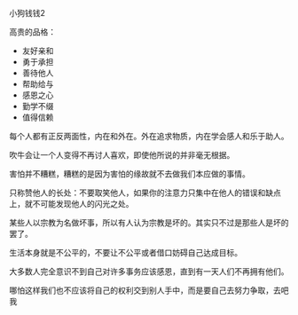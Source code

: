 小狗钱钱2

高贵的品格：

* 友好亲和
* 勇于承担
* 善待他人
* 帮助给与
* 感恩之心
* 勤学不缀
* 值得信赖

每个人都有正反两面性，内在和外在。外在追求物质，内在学会感人和乐于助人。

吹牛会让一个人变得不再讨人喜欢，即使他所说的并非毫无根据。

害怕并不糟糕，糟糕的是因为害怕的缘故就不去做我们本应做的事情。

只称赞他人的长处：不要取笑他人，如果你的注意力只集中在他人的错误和缺点上，就不可能发现他人的闪光之处。

某些人以宗教为名做坏事，所以有人认为宗教是坏的。其实只不过是那些人是坏的罢了。

生活本身就是不公平的，不要让不公平或者借口妨碍自己达成目标。

大多数人完全意识不到自己对许多事务应该感恩，直到有一天人们不再拥有他们。

哪怕这样我们也不应该将自己的权利交到别人手中，而是要自己去努力争取，去吧我

